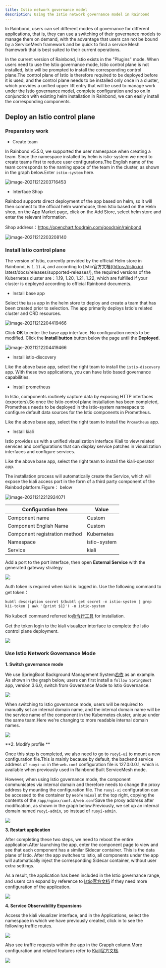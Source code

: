 ```yaml
---
title: Istio network governance model
description: Using the Istio network governance model in Rainbond
---
```


In Rainbond, users can set different modes of governance for different applications, that is, they can use a switching of their governance models to manage them on demand, with the advantage that users can not be bound by a ServiceMesh framework and be quick to find a service Mesh framework that is best suited to their current operations.

In the current version of Rainbond, Istio exists in the "Plugins" mode. When users need to use the Istio governance mode, Istio control plane is not installed, Istio will be prompted to install the corresponding control plane.The control plane of Istio is therefore required to be deployed before it is used, and the control plane needs to be installed only once in a cluster, which provides a unified upper lift entry that will be used to manage work under the Istio governance model, complete configuration and so on.In conjunction with existing helm installation in Rainbond, we can easily install the corresponding components.

## Deploy an Istio control plane

### Preparatory work

- Create team

In Rainbond v5.5.0, we supported the user namespace when creating a team. Since the namespace installed by helm is istio-system we need to create teams first to reduce user configurations.The English name of the team corresponds to the naming space of the team in the cluster, as shown in the graph below.Enter `istio-system` here.

![image-20211212203716453](https://ghproxy.com/https://raw.githubusercontent.com/yangkaa/images/main/works/image-202112203716453.png)

- Interface Shop

Rainbod supports direct deployment of the app based on helm, so it will then connect to the official helm warehouse, then Istio based on the Helm shop, on the App Market page, click on the Add Store, select helm store and enter the relevant information.

Shop address：https://openchart.foodrain.com/goodrain/rainbond

![image-20211212203208140](https://ghproxy.com/https://raw.githubusercontent.com/yangkaa/images/main/works/image-202112203208140.png)

### Install Istio control plane

The version of Istio, currently provided by the official Helm store in Rainbond, is `1.11.4`, and according to [Istio官方文档](https://istio.io/ latest/docs/releases/supported-releases/), the required versions of the Kubernetes cluster are：1.19, 1.20, 1.21, 1.22, which are fulfilled if your cluster is deployed according to official Rainbond documents.

- Install base app

Select the `base` app in the helm store to deploy and create a team that has been created prior to selection. The app primarily deploys Istio's related cluster and CRD resources.

![image-20211212204419466](https://ghproxy.com/https://raw.githubusercontent.com/yangkaa/images/main/works/image-202112204419466.png)

Click **OK** to enter the base app interface. No configuration needs to be modified. Click the **Install button** button below the page until the **Deployed**.

![image-20211212204419466](https://grstatic.oss-cn-shanghai.aliyuncs.com/docs/5.5/user-manual/app-manage/de-istio/base.png)

- Install istio-discovery

Like the above base app, select the right team to install the `istio-discovery` app. With these two applications, you can have Istio based governance capabilities.

- Install prometheus

In Istio, components routinely capture data by exposing HTTP interfaces (exporters).So once the Istio control plane installation has been completed, Prometheus needs to be deployed in the istio-system namespace to configure default data sources for the Istio components in Prometheus.

Like the above base app, select the right team to install the `Prometheus` app.

- Install kiali

Istio provides us with a unified visualization interface Kiali to view related services and configurations that can display service patches in visualization interfaces and configure services.

Like the above base app, select the right team to install the kiali-operator app.

The installation process will automatically create the Service, which will expose the kiali access port in the form of a third party component of the Rainbod platform.Figure： below

![image-20211212212924071](https://ghproxy.com/https://raw.githubusercontent.com/yangkaa/images/main/works/image-202112212924071.png)

| Configuration Item            | Value        |
| ----------------------------- | ------------ |
| Component name                | Custom       |
| Component English Name        | Custom       |
| Component registration method | Kubernetes   |
| Namespace                     | istio-system |
| Service                       | kiali        |

Add a port to the port interface, then open **External Service** with the generated gateway strategy

![](https://grstatic.oss-cn-shanghai.aliyuncs.com/docs/5.5/user-manual/app-manage/de-employ-istio/port.jpg)

Auth token is required when kiali is logged in. Use the following command to get token：

```
kubtl description secret $(kubtl get secret -n istio-system | grep kii-token | awk '{print $1}') -n istio-system
```

No kubectl command referred to[命令行工具](/docs/ops-guide/tools/#kubectl) for installation.

Get the token login to the kiali visualizer interface to complete the Istio control plane deployment.

![](https://grstatic.oss-cn-shanghai.aliyuncs.com/docs/5.5/user-manual/app-manage/de-istio/dashboard.jpg)

### Use Istio Network Governance Mode

**1. Switch governance mode**

We use SpringBoot Background Management System[若依](https://gitee.com/y_project/RuoYi) as an example. As shown in the graph below, users can first install a `follow SpringBoot` app, version 3.6.0, switch from Governance Mode to Istio Governance.

![](https://grstatic.oss-cn-shanghai.aliyuncs.com/docs/5.5/user-manual/app-manage/de-istio/network.jpg)

When switching to Istio governance mode, users will be required to manually set an internal domain name, and the internal domain name will be the service name of the component in the Kubernetes cluster, unique under the same team.Here we're changing to more readable internal domain names.

![](https://grstatic.oss-cn-shanghai.aliyuncs.com/docs/5.5/user-manual/app-manage/de-istio/model.png)

\*\*2. Modify profile \*\*

Once this step is completed, we also need to go to `ruoyi-ui` to mount a new configuration file.This is mainly because by default, the backend service address of `ruoyi-ui` in the `web.conf` configuration file is 127.0.0.0.1, which is available when previously used in Rainbond Built ServiceMesh mode.

However, when using Istio governance mode, the component communicates via internal domain and therefore needs to change the proxy address by mounting the configuration file. The `ruoyi-ui` configuration can be accessed to the container by `WebTerminal` at the top right, copying the contents of the `/app/nginx/conf.d/web.conf`Save the proxy address after modification, as shown in the graph below.Previously, we set up an internal domain named `ruoyi-admin`, so instead of `ruoyi-admin`.

![](https://grstatic.oss-cn-shanghai.aliyuncs.com/docs/5.5/user-manual/app-manage/de-employ-istio/conf.jpg)

**3. Restart application**

After completing these two steps, we need to reboot the entire application.After launching the app, enter the component page to view and see that each component has a similar Sidecar container. This is the data plane of Istio. After the app switches to Istio, all components under the app will automatically inject the corresponding Sidecar container, without user extra settings.

As a result, the application has been included in the Istio governance range, and users can expand by reference to [Istio官方文档](https://istio.io/latest/docs/setup/getting-started/#dashboard) if they need more configuration of the application.

![](https://grstatic.oss-cn-shanghai.aliyuncs.com/docs/5.5/user-manual/app-manage/de-istio/dataplane.png)

**4. Service Observability Expansions**

Access the kiali visualizer interface, and in the Applications, select the namespace in which we have previously created, click in to see the following traffic routes.

![](https://grstatic.oss-cn-shanghai.aliyuncs.com/docs/5.5/user-manual/app-manage/de-employ-istio/overview.png)

Also see traffic requests within the app in the Grapph column.More configuration and related features refer to [Kiali官方文档](https://kiali.io/docs/installation/quick-start/).

![](https://grstatic.oss-cn-shanghai.aliyuncs.com/docs/5.5/user-manual/app-manage/de-istio/display.png)
